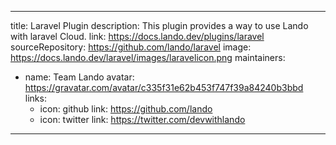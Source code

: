 
---
title: Laravel Plugin
description: This plugin provides a way to use Lando with laravel Cloud.
link: https://docs.lando.dev/plugins/laravel
sourceRepository: https://github.com/lando/laravel
image: https://docs.lando.dev/laravel/images/laravelicon.png
maintainers:
  - name: Team Lando
    avatar: https://gravatar.com/avatar/c335f31e62b453f747f39a84240b3bbd
    links:
      - icon: github
        link: https://github.com/lando
      - icon: twitter
        link: https://twitter.com/devwithlando
---

